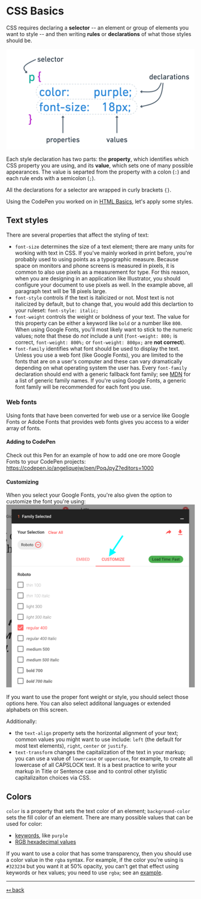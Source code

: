 # CSS Basics

CSS requires declaring a **selector** -- an element or group of elements you want to style -- and then writing **rules** or **declarations** of what those styles should be.

![What CSS looks like](img/css-ruleset.png)

Each style declaration has two parts:  the **property**, which identifies which CSS property you are using, and its **value**, which sets one of many possible appearances. The value is separted from the property with a colon (`:`) and each rule ends with a semicolon (`;`).

All the declarations for a selector are wrapped in curly brackets `{}`.

Using the CodePen you worked on in [HTML Basics](html-basics.md), let's apply some styles.

## Text styles

There are several properties that affect the styling of text:

- `font-size` determines the size of a text element; there are many units for working with text in CSS. If you've mainly worked in print before, you're probably used to using points as a typographic measure. Because space on monitors and phone screens is measured in pixels, it is common to also use pixels as a measurement for type. For this reason, when you are designing in an application like Illustrator, you should configure your document to use pixels as well. In the example above, all paragraph text will be 18 pixels large.
- `font-style` controls if the text is italicized or not. Most text is not italicized by default, but to change that, you would add this declartion to your ruleset: `font-style: italic;`
- `font-weight` controls the weight or boldness of your text. The value for this property can be either a keyword like `bold` or a number like `800`. When using Google Fonts, you'll most likely want to stick to the numeric values; note that these do _not_ include a unit (`font-weight: 800;` is correct, `font-weight: 800%;` or `font-weight: 800px;` are **not correct**).
- `font-family` identifies what font should be used to display the text. Unless you use a web font (like Google Fonts), you are limited to the fonts that are on a user's computer and these can vary dramatically depending on what operating system the user has. Every `font-family` declaration should end with a generic fallback font family; see [MDN](https://developer.mozilla.org/en-US/docs/Web/CSS/font-family#Syntax) for a list of generic family names. If you're using Google Fonts, a generic font family will be recommended for each font you use.

### Web fonts
Using fonts that have been converted for web use or a service like Google Fonts or Adobe Fonts that provides web fonts gives you access to a wider array of fonts.

#### Adding to CodePen
Check out this Pen for an example of how to add one ore more Google Fonts to your CodePen projects: https://codepen.io/angeliquejw/pen/PoqJpyZ?editors=1000

#### Customizing
When you select your Google Fonts, you're also given the option to customize the font you're using:
![Customize options](img/google-fonts-customize.png)

If you want to use the proper font weight or style, you should select those options here. You can also select additonal languages or extended alphabets on this screen.

Additionally:
- the `text-align` property sets the horizontal alignment of your text; common values you might want to use include: `left` (the default for most text elements), `right`, `center` or `justify`.
- `text-transform` changes the capitalization of the text in your markup; you can use a value of `lowercase` or `uppercase`, for example, to create all lowercase of all CAPSLOCK text. It is a best practice to write your markup in Title or Sentence case and to control other stylistic capitalizaiton choices via CSS.

## Colors

`color` is a property that sets the text color of an element; `background-color` sets the fill color of an element. There are many possible values that can be used for color:

- [keywords](https://developer.mozilla.org/en-US/docs/Web/CSS/color_value#Color_keywords), like `purple` 
- [RGB hexadecimal values](https://codepen.io/joshonweb/full/byLzQG)

If you want to use a color that has some transparency, then you should use a color value in the `rgba` syntax. For example, if the color you're using is `#323234` but you want it at 50% opacity, you can't get that effect using keywords or hex values; you need to use `rgba`; see an [example](https://codepen.io/angeliquejw/pen/jOPGRKy?editors=1000).

---

[↤ back](README.md#table-of-contents)
